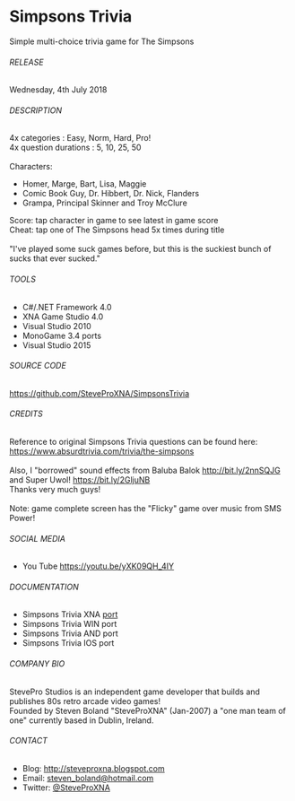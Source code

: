 # Simpsons Trivia
Simple multi-choice trivia game for The Simpsons

###### RELEASE
Wednesday, 4th July 2018

###### DESCRIPTION
4x categories : Easy, Norm, Hard, Pro!
<br />
4x question durations : 5, 10, 25, 50
<br />
<br />
Characters:
<br />
- Homer, Marge, Bart, Lisa, Maggie
- Comic Book Guy, Dr. Hibbert, Dr. Nick, Flanders
- Grampa, Principal Skinner and Troy McClure

Score: tap character in game to see latest in game score
<br />
Cheat: tap one of The Simpsons head 5x times during title
<br /><br />
"I've played some suck games before, but this is the suckiest bunch of sucks that ever sucked."

###### TOOLS
- C#/.NET Framework 4.0
- XNA Game Studio 4.0
- Visual Studio 2010
- MonoGame 3.4 ports
- Visual Studio 2015

###### SOURCE CODE
https://github.com/SteveProXNA/SimpsonsTrivia

###### CREDITS
Reference to original Simpsons Trivia questions can be found here:
<br />
https://www.absurdtrivia.com/trivia/the-simpsons
<br />
<br />
Also, I "borrowed" sound effects from Baluba Balok http://bit.ly/2nnSQJG and Super Uwol! https://bit.ly/2GljuNB
<br />
Thanks very much guys!
<br /><br />
Note: game complete screen has the "Flicky" game over music from SMS Power! 

###### SOCIAL MEDIA
- You Tube https://youtu.be/yXK09QH_4IY

###### DOCUMENTATION
- Simpsons Trivia XNA [port](http://steveproxna.blogspot.com/2018/07/simpsons-trivia-xna-port.html)
- Simpsons Trivia WIN port
- Simpsons Trivia AND port
- Simpsons Trivia IOS port
###### COMPANY BIO
StevePro Studios is an independent game developer that builds and publishes 80s retro arcade video games!
<br />
Founded by Steven Boland "SteveProXNA" (Jan-2007) a "one man team of one" currently based in Dublin, Ireland.

###### CONTACT
- Blog:		http://steveproxna.blogspot.com
- Email:	steven_boland@hotmail.com
- Twitter:	[@SteveProXNA](http://twitter.com/SteveProXNA)
